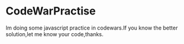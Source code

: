 # CodeWarPractise
Im doing some javascript practice in codewars.If you know the better solution,let me know your code,thanks. 
